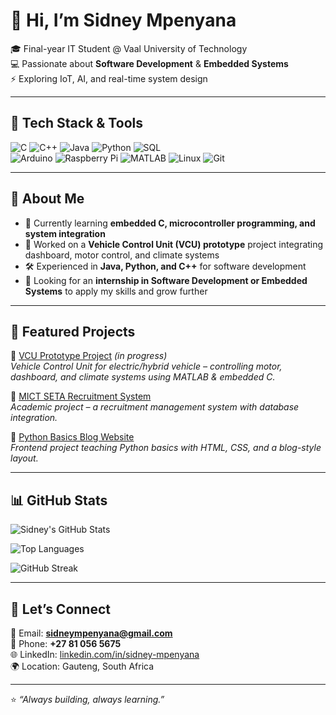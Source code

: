 # 👋 Hi, I’m Sidney Mpenyana  

🎓 Final-year IT Student @ Vaal University of Technology  
💻 Passionate about **Software Development** & **Embedded Systems**  
⚡ Exploring IoT, AI, and real-time system design  

---

## 🔹 Tech Stack & Tools  

![C](https://img.shields.io/badge/-C-00599C?style=flat&logo=c&logoColor=white)
![C++](https://img.shields.io/badge/-C++-00599C?style=flat&logo=cplusplus&logoColor=white)
![Java](https://img.shields.io/badge/-Java-007396?style=flat&logo=java&logoColor=white)
![Python](https://img.shields.io/badge/-Python-3776AB?style=flat&logo=python&logoColor=white)
![SQL](https://img.shields.io/badge/-SQL-003B57?style=flat&logo=postgresql&logoColor=white)  
![Arduino](https://img.shields.io/badge/-Arduino-00979D?style=flat&logo=arduino&logoColor=white)
![Raspberry Pi](https://img.shields.io/badge/-Raspberry%20Pi-A22846?style=flat&logo=raspberrypi&logoColor=white)
![MATLAB](https://img.shields.io/badge/-MATLAB-FF8000?style=flat&logo=Mathworks&logoColor=white)
![Linux](https://img.shields.io/badge/-Linux-FCC624?style=flat&logo=linux&logoColor=black)
![Git](https://img.shields.io/badge/-Git-F05032?style=flat&logo=git&logoColor=white)  

---

## 🔹 About Me  
- 🌱 Currently learning **embedded C, microcontroller programming, and system integration**  
- 🚀 Worked on a **Vehicle Control Unit (VCU) prototype** project integrating dashboard, motor control, and climate systems  
- 🛠️ Experienced in **Java, Python, and C++** for software development  
- 🤝 Looking for an **internship in Software Development or Embedded Systems** to apply my skills and grow further  

---

## 🔹 Featured Projects  
📌 [VCU Prototype Project](#) *(in progress)*  
*Vehicle Control Unit for electric/hybrid vehicle – controlling motor, dashboard, and climate systems using MATLAB & embedded C.*  

📌 [MICT SETA Recruitment System](#)  
*Academic project – a recruitment management system with database integration.*  

📌 [Python Basics Blog Website](#)  
*Frontend project teaching Python basics with HTML, CSS, and a blog-style layout.*  

---

## 📊 GitHub Stats  

![Sidney's GitHub Stats](https://github-readme-stats.vercel.app/api?username=**YourGitHubUsername**&show_icons=true&theme=radical)  

![Top Languages](https://github-readme-stats.vercel.app/api/top-langs/?username=**YourGitHubUsername**&layout=compact&theme=radical)  

![GitHub Streak](https://github-readme-streak-stats.herokuapp.com/?user=**YourGitHubUsername**&theme=radical)  

---

## 🔹 Let’s Connect  
📧 Email: **sidneympenyana@gmail.com**  
📱 Phone: **+27 81 056 5675**  
🌐 LinkedIn: [linkedin.com/in/sidney-mpenyana](#)  
🌍 Location: Gauteng, South Africa  

---

⭐ *“Always building, always learning.”*  
